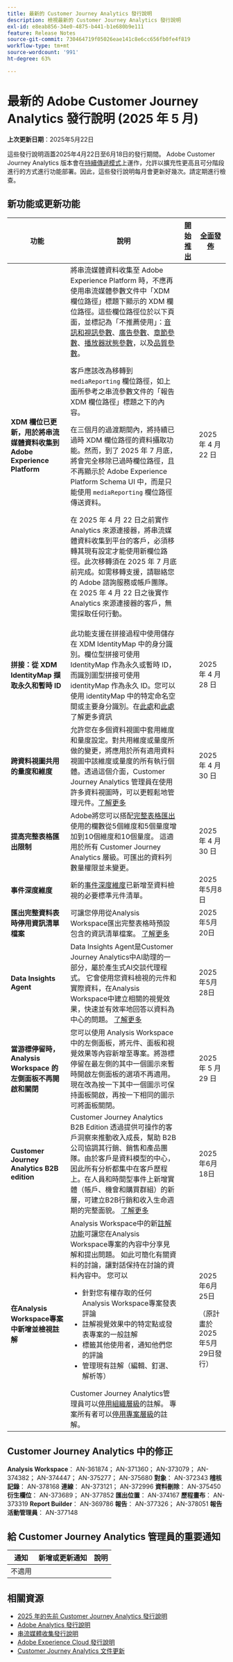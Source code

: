 ```yaml
---
title: 最新的 Customer Journey Analytics 發行說明
description: 檢視最新的 Customer Journey Analytics 發行說明
exl-id: e8eab856-34e0-4875-b441-b1e680b9e111
feature: Release Notes
source-git-commit: 730464719f05026eae141c8e6cc656fb0fe4f819
workflow-type: tm+mt
source-wordcount: '991'
ht-degree: 63%

---
```


# 最新的 Adobe Customer Journey Analytics 發行說明 (2025 年 5 月)

**上次更新日期**：2025年5月22日


這些發行說明涵蓋2025年4月22日至6月18日的發行期間。 Adobe Customer Journey Analytics 版本會在[持續傳遞模式](releases.md)上運作，允許以擴充性更高且可分階段進行的方式進行功能部署。因此，這些發行說明每月會更新好幾次。請定期進行檢查。

## 新功能或更新功能

| 功能 | 說明 | [開始推出](releases.md) | [全面發佈](releases.md) |
| ----------- | ---------- | ------- | ---- |
| **XDM 欄位已更新，用於將串流媒體資料收集到 Adobe Experience Platform** | 將串流媒體資料收集至 Adobe Experience Platform 時，不應再使用串流媒體參數文件中「XDM 欄位路徑」標題下顯示的 XDM 欄位路徑。這些欄位路徑位於以下頁面，並標記為「不推薦使用」：[音訊和視訊參數](https://experienceleague.adobe.com/zh-hant/docs/media-analytics/using/implementation/variables/audio-video-parameters)、[廣告參數](https://experienceleague.adobe.com/zh-hant/docs/media-analytics/using/implementation/variables/ad-parameters)、[章節參數](https://experienceleague.adobe.com/zh-hant/docs/media-analytics/using/implementation/variables/chapter-parameters)、[播放器狀態參數](https://experienceleague.adobe.com/zh-hant/docs/media-analytics/using/implementation/variables/player-state-parameters)，以及[品質參數](https://experienceleague.adobe.com/zh-hant/docs/media-analytics/using/implementation/variables/quality-parameters)。 <p>客戶應該改為移轉到 `mediaReporting` 欄位路徑，如上面所參考之串流參數文件的「報告 XDM 欄位路徑」標題之下的內容。<p>在三個月的過渡期間內，將持續已過時 XDM 欄位路徑的資料攝取功能。然而，到了 2025 年 7 月底，將會完全移除已過時欄位路徑，且不再顯示於 Adobe Experience Platform Schema UI 中，而是只能使用 `mediaReporting` 欄位路徑傳送資料。<p>在 2025 年 4 月 22 日之前實作 Analytics 來源連接器，將串流媒體資料收集到平台的客戶，必須移轉其現有設定才能使用新欄位路徑。此次移轉須在 2025 年 7 月底前完成。如需移轉支援，請聯絡您的 Adobe 諮詢服務或帳戶團隊。在 2025 年 4 月 22 日之後實作 Analytics 來源連接器的客戶，無需採取任何行動。</p> |  | 2025 年 4 月 22 日 |
| **拼接：從 XDM IdentityMap 擷取永久和暫時 ID** | 此功能支援在拼接過程中使用儲存在 XDM IdentityMap 中的身分識別。欄位型拼接可使用 IdentityMap 作為永久或暫時 ID，而識別圖型拼接可使用 identityMap 作為永久 ID。您可以使用 identityMap 中的特定命名空間或主要身分識別。在[此處](https://experienceleague.adobe.com/zh-hant/docs/analytics-platform/using/stitching/fbs#identitymap)和[此處](https://experienceleague.adobe.com/zh-hant/docs/analytics-platform/using/stitching/gbs#identitymap)了解更多資訊 |  | 2025 年 4 月 28 日 |
| **跨資料視圖共用的量度和維度** | 允許您在多個資料視圖中套用維度和量度設定。對共用維度或量度所做的變更，將應用於所有適用資料視圖中該維度或量度的所有執行個體。透過這個介面，Customer Journey Analytics 管理員在使用許多資料視圖時，可以更輕鬆地管理元件。[了解更多](/help/data-views/shared-metrics-dimensions/smd-overview.md) |  | 2025 年 4 月 30 日 |
| **提高完整表格匯出限制** | Adobe將您可以搭配[完整表格匯出](https://experienceleague.adobe.com/zh-hant/docs/analytics-platform/using/cja-workspace/export/export-cloud#comparison-of-full-table-export-in-customer-journey-analytics-to-data-warehouse-in-adobe-analytics)使用的欄數從5個維度和5個量度增加到10個維度和10個量度。 這適用於所有 Customer Journey Analytics 層級。可匯出的資料列數量權限並未變更。 |  | 2025 年 4 月 30 日 |
| **事件深度維度** | 新的[事件深度維度](https://experienceleague.adobe.com/zh-hant/docs/analytics-platform/using/cja-dataviews/component-reference#required-standard-components)已新增至資料檢視的必要標準元件清單。 |  | 2025年5月8日 |
| **匯出完整資料表時停用資訊清單檔案** | 可讓您停用從Analysis Workspace匯出完整表格時預設包含的資訊清單檔案。 [了解更多](/help/analysis-workspace/export/export-cloud.md) |  | 2025年5月20日 |
| **Data Insights Agent** | Data Insights Agent是Customer Journey Analytics中AI助理的一部分，屬於產生式AI交談代理程式。 它會使用您資料檢視的元件和實際資料，在Analysis Workspace中建立相關的視覺效果，快速並有效率地回答以資料為中心的問題。 [了解更多](https://experienceleague.adobe.com/zh-hant/docs/analytics-platform/using/cja-overview/cja-b2c-overview/data-analysis-ai) |  | 2025年5月28日 |
| **當游標停留時，Analysis Workspace 的左側面板不再開啟和關閉** | 您可以使用 Analysis Workspace 中的左側面板，將元件、面板和視覺效果等內容新增至專案。將游標停留在最左側的其中一個圖示來暫時開啟左側面板的選項不再適用。現在改為按一下其中一個圖示可保持面板開啟，再按一下相同的圖示可將面板關閉。 |  | 2025 年 5 月 29 日 |
| **Customer Journey Analytics B2B edition** | Customer Journey Analytics B2B Edition 透過提供可操作的客戶洞察來推動收入成長，幫助 B2B 公司協調其行銷、銷售和產品團隊。由於客戶是資料模型的中心，因此所有分析都集中在客戶歷程上。在人員和時間型事件上新增實體（帳戶、機會和購買群組）的新層，可建立B2B行銷和收入生命週期的完整面貌。 [了解更多](https://experienceleague.adobe.com/zh-hant/docs/analytics-platform/using/cja-overview/cja-b2b/cja-b2b-edition) |  | 2025年6月18日 |
| **在Analysis Workspace專案中新增並檢視註解** | Analysis Workspace中的新[註解功能](https://experienceleague.adobe.com/zh-hant/docs/analytics-platform/using/cja-workspace/build-workspace-project/comment-projects)可讓您在Analysis Workspace專案的內容中分享見解和提出問題。 如此可簡化有關資料的討論，讓對話保持在討論的資料內容中。 您可以 <ul><li>針對您有權存取的任何Analysis Workspace專案發表評論</li><li>註解視覺效果中的特定點或發表專案的一般註解</li><li>標籤其他使用者，通知他們您的評論</li><li>管理現有註解（編輯、釘選、解析等）</li></ul>Customer Journey Analytics管理員可以[停用組織層級](https://experienceleague.adobe.com/zh-hant/docs/analytics-platform/using/cja-workspace/user-preferences#ims-organization-preferences)的註解。 專案所有者可以[停用專案層級](https://experienceleague.adobe.com/zh-hant/docs/analytics-platform/using/cja-workspace/build-workspace-project/create-projects)的註解。 |  | 2025年6月25日 <p>（原計畫於2025年5月29日發行）</p> |

## Customer Journey Analytics 中的修正

**Analysis Workspace**： AN-361874； AN-371360； AN-373079； AN-374382； AN-374447； AN-375277； AN-375680
**對象**： AN-372343
**稽核記錄**： AN-378168
**連線**： AN-373121； AN-372996
**資料刪除**： AN-375450
**衍生欄位**： AN-373689； AN-377852
**匯出位置**： AN-374167
**歷程畫布**： AN-373319
**Report Builder**： AN-369786
**報告**： AN-377326； AN-378051
**報告活動管理員**： AN-377148


## 給 Customer Journey Analytics 管理員的重要通知

| 通知 | 新增或更新通知 | 說明 |
| --- | --- | --- |
| 不適用 | | |

## 相關資源

* [2025 年的先前 Customer Journey Analytics 發行說明](/help/release-notes/2025.md)
* [Adobe Analytics 發行說明](https://experienceleague.adobe.com/docs/analytics/release-notes/latest.html?lang=zh-hant)
* [串流媒體收集發行說明](https://experienceleague.adobe.com/docs/media-analytics/using/additional-resources/release-notes.html?lang=zh-hant)
* [Adobe Experience Cloud 發行說明](https://experienceleague.adobe.com/docs/release-notes/experience-cloud/current.html?lang=zh-hant)
* [Customer Journey Analytics 文件更新](/help/release-notes/doc-changes.md)
